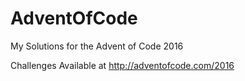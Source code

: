 # AdventOfCode
My Solutions for the Advent of Code 2016

Challenges Available at http://adventofcode.com/2016
